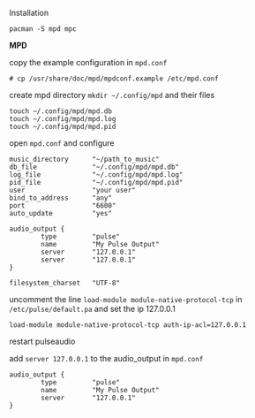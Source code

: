 Installation

`pacman -S mpd mpc`

**MPD**

copy the example configuration in `mpd.conf`

```
# cp /usr/share/doc/mpd/mpdconf.example /etc/mpd.conf
```

create mpd directory `mkdir ~/.config/mpd` and their files

```
touch ~/.config/mpd/mpd.db
touch ~/.config/mpd/mpd.log
touch ~/.config/mpd/mpd.pid
```

open `mpd.conf` and configure

```
music_directory      "~/path_to_music"
db_file              "~/.config/mpd/mpd.db"
log_file             "~/.config/mpd/mpd.log"
pid_file             "~/.config/mpd/mpd.pid"
user                 "your user"
bind_to_address      "any"
port                 "6600"
auto_update          "yes"

audio_output {
        type         "pulse"
        name         "My Pulse Output"
        server       "127.0.0.1"
        server       "127.0.0.1"
}

filesystem_charset   "UTF-8"
```

uncomment the line `load-module module-native-protocol-tcp` in `/etc/pulse/default.pa` and set the ip 127.0.0.1


```
load-module module-native-protocol-tcp auth-ip-acl=127.0.0.1
```

restart pulseaudio

add `server 127.0.0.1` to the audio_output in `mpd.conf`

```
audio_output {
        type         "pulse"
        name         "My Pulse Output"
        server       "127.0.0.1"
}
```
